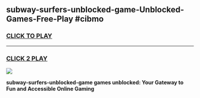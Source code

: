 
## subway-surfers-unblocked-game-Unblocked-Games-Free-Play #cibmo
<h3>
<a href="https://us.freeplayer.one?title=subway-surfers-unblocked-game&ref=9M">CLICK TO PLAY</a></h3>
<hr>

<h3>
<a href="https://us.freeplayer.one?title=subway-surfers-unblocked-game&ref=9M">CLICK 2 PLAY</a>
  
</h3>

<a href="https://us.freeplayer.one?title=subway-surfers-unblocked-game&ref=9M"><img src="https://clearcache.store/games.png"></a>


**subway-surfers-unblocked-game games unblocked: Your Gateway to Fun and Accessible Online Gaming**
